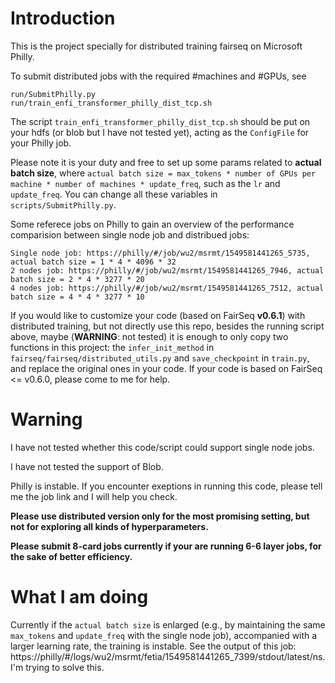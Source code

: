 # Introduction

This is the project specially for distributed training fairseq on Microsoft Philly.

To submit distributed jobs with the required #machines and #GPUs, see 

```
run/SubmitPhilly.py
run/train_enfi_transformer_philly_dist_tcp.sh
```

The script `train_enfi_transformer_philly_dist_tcp.sh` should be put on your hdfs (or blob but I have not tested yet), acting as the `ConfigFile` for your Philly job. 

Please note it is your duty and free to set up some params related to **actual batch size**, where `actual batch size = max_tokens * number of GPUs per machine * number of machines * update_freq`, such as the `lr` and `update_freq`. You can change all these variables in `scripts/SubmitPhilly.py`.

Some referece jobs on Philly to gain an overview of the performance comparision between single node job and distribued jobs:

```
Single node job: https://philly/#/job/wu2/msrmt/1549581441265_5735, actual batch size = 1 * 4 * 4096 * 32
2 nodes job: https://philly/#/job/wu2/msrmt/1549581441265_7946, actual batch size = 2 * 4 * 3277 * 20
4 nodes job: https://philly/#/job/wu2/msrmt/1549581441265_7512, actual batch size = 4 * 4 * 3277 * 10
```

If you would like to customize your code (based on FairSeq **v0.6.1**) with distributed training, but not directly use this repo, besides the running script above, maybe (**WARNING**: not tested) it is enough to only copy two functions in this project: the `infer_init_method` in `fairseq/fairseq/distributed_utils.py` and `save_checkpoint` in `train.py`, and replace the original ones in your code. If your code is based on FairSeq <= v0.6.0, please come to me for help.

# Warning

I have not tested whether this code/script could support single node jobs.

I have not tested the support of Blob.

Philly is instable. If you encounter exeptions in running this code, please tell me the job link and I will help you check.

**Please use distributed version only for the most promising setting, but not for exploring all kinds of hyperparameters.**

**Please submit 8-card jobs currently if your are running 6-6 layer jobs, for the sake of better efficiency.**

# What I am doing

Currently if the `actual batch size` is enlarged (e.g., by maintaining the same `max_tokens` and `update_freq` with the single node job), accompanied with a larger learning rate, the training is instable. See the output of this job: https://philly/#/logs/wu2/msrmt/fetia/1549581441265_7399/stdout/latest/ns. I'm trying to solve this.